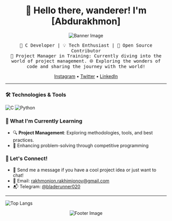 <h1 align="center">👋 Hello there, wanderer! I'm [Abdurakhmon]</h1>

<p align="center">
  <img src="https://github.com/your-username/your-username/raw/main/assets/banner.gif" alt="Banner Image">
</p>

<p align="center">
  <samp>
    🚀 C Developer | 💡 Tech Enthusiast | 🌟 Open Source Contributor<br>
    💼 Project Manager in Training: Currently diving into the world of project management. 
    🌐  Exploring the wonders of code and sharing the journey with the world!
  </samp>
</p>

<p align="center">
  <a href="https://www.instagram.com/bladerunner020?igsh=MThmM2R3ZGNyNjFjag%3D%3D&utm_source=qr">Instagram</a> •
  <a href="https://twitter.com/bladerunner020">Twitter</a> •
  <a href="https://linkedin.com/in/rakhmonjon-rakhimjonov">LinkedIn</a>
</p>

---

### 🛠️ Technologies & Tools
![C](https://img.shields.io/badge/-C-A8B9CC?style=flat-square&logo=c&logoColor=white)
![Python](https://img.shields.io/badge/-Python-3776AB?style=flat-square&logo=python&logoColor=white)

### 🌱 What I'm Currently Learning
- 🔍 **Project Management**: Exploring methodologies, tools, and best practices.
- 🚀 Enhancing problem-solving through competitive programming

### 🤝 Let's Connect!

- 💬 Send me a message if you have a cool project idea or just want to chat!
- 📧 Email: rakhmonjon.rakhimjonov@gmail.com
- 📬 Telegram: [@bladerunner020](https://t.me/bladerunner020)
---
![Top Langs](https://github-readme-stats.vercel.app/api/top-langs/?username=bladerunner020&layout=compact)

<p align="center">
  <img src="https://github.com/bladerunner020/bladerunner020/raw/main/assets/footer.gif" alt="Footer Image">
</p>
